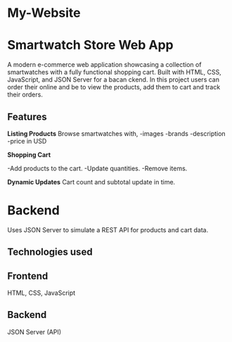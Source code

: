 # My-Website
# Smartwatch Store Web App

A modern e-commerce web application showcasing a collection of smartwatches with a fully functional shopping cart. Built with HTML, CSS, JavaScript, and JSON Server for a  bacan ckend.
In this project users can order their online and be to view the products, add them to cart and track their orders.



## Features

**Listing Products** 
Browse smartwatches with,
 -images
  -brands 
  -description
    -price in USD 

 **Shopping Cart**

 -Add products to the cart.
 -Update quantities.
-Remove items.

**Dynamic Updates**
Cart count and subtotal update in time. 
 
# Backend 

Uses JSON Server to simulate a REST API for products and cart data.



## Technologies used

 ## Frontend
HTML, CSS, JavaScript  
## Backend
JSON Server (API)  
 



